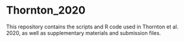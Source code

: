 # Thornton_2020
This repository contains the scripts and R code used in Thornton et al. 2020, as well as supplementary materials and submission files.
